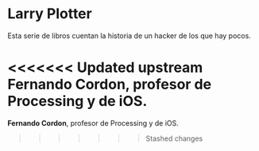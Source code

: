 # Larry Plotter

Esta serie de libros cuentan la historia de un hacker de los que hay pocos.

<<<<<<< Updated upstream
**Fernando Cordon**, profesor de Processing y de iOS.
=======
**Fernando Cordon**, profesor de Processing y de iOS.
>>>>>>> Stashed changes
